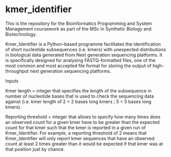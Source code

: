 # kmer_identifier
This is the repository for the Bioinformatics Programming and System Management coursework as part of the MSc in Synthetic Biology and Biotechnology.

Kmer_Identifier is a Python-based programme facilitates the identification of short nucleotide subsequences (i.e. kmers) with unexpected distributions in biological data generated from Next generation sequencing platforms. It is specifically designed for analysing FASTQ-formatted files, one of the most common and most accepted file format for storing the output of high-throughput next generation sequencing platforms. 

Inputs

Kmer length = integer that specifies the length of the subsequence in number of nucleotide bases that is used to check the sequencing data against (i.e. kmer length of 2 = 2 bases long kmers ; 5 = 5 bases long kmers).

Reporting threshold = integer that allows to specify how many times does an observed count for a given kmer have to be greater than the expected count for that kmer such that the kmer is reported in a given run of Kmer_Identifier. For example, a reporting threshold of 2 means that Kmer_Identifier will only report kmer sequences that have an observed count at least 2 times greater than it would be expected if that kmer was at that position just by chance.
